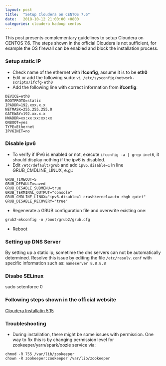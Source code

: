 ```yaml
---
layout: post
title:  "Setup Cloudera on CENTOS 7.6"
date:   2018-10-12 21:00:00 +0800
categories: cloudera hadoop centos
---
```

This post presents complementary guidelines to setup Cloudera on CENTOS 7.6. The steps shown in the official Cloudera is not sufficient, for example the OS firewall can be enabled and block the installation process. 

### Setup static IP
* Check name of the ethernet with __ifconfig__, assume it is to be __eth0__
* Edit or add the following sudo:
```vi /etc/sysconfig/network-scripts/ifcfg-eth0```
* Add the following line with correct information from __ifconfig__:
```console
DEVICE=eth0
BOOTPROTO=static
IPADDR=192.xxx.x.x
NETMASK=255.255.255.0
GATEWAY=192.xx.x.x
HWADDR=xx:xx:xx:xx:xx
ONBOOT=yes
TYPE=Ethernet
IPV6INIT=no
```

### Disable ipv6
* To verify if IPv6 is enabled or not, execute ```ifconfig -a | grep inet6```, it should display nothing if the ipv6 is disabled.
* Edit ```/etc/default/grub``` and add ```ipv6.disable=1``` in line GRUB_CMDLINE_LINUX, e.g.:
```console
GRUB_TIMEOUT=5
GRUB_DEFAULT=saved
GRUB_DISABLE_SUBMENU=true
GRUB_TERMINAL_OUTPUT="console"
GRUB_CMDLINE_LINUX="ipv6.disable=1 crashkernel=auto rhgb quiet"
GRUB_DISABLE_RECOVERY="true"
```
* Regenerate a GRUB configuration file and overwrite existing one:
```console
grub2-mkconfig -o /boot/grub2/grub.cfg
```
* Reboot

### Setting up DNS Server
By setting up a static ip, sometime the dns servers can not be automatically determined. Resolve this issue by editing the file ```/etc/resolv.conf``` with specific information such as:
```nameserver 8.8.8.8```

### Disabe SELinux
sudo setenforce 0

### Following steps shown in the official website
[Cloudera Installatin 5.15](https://www.cloudera.com/documentation/enterprise/5-15-x/topics/installation.html)

### Troubleshooting
* During installation, there might be some issues with permission. One way to fix this is by changing permission level for zookeeper/yarn/spark/oozie service via:
```
chmod -R 755 /var/lib/zookeeper
chown -R zookeeper:zookeeper /var/lib/zookeeper
```
